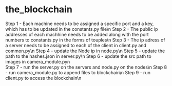 # the_blockchain

Step 1 - Each machine needs to be assigned a specific port and a key, which has to be updated in the constants.py file\n
Step 2 - The public ip addresses of each machhine needs to be added along with the port numbers to constants.py in the forms of touples\n
Step 3 - The ip adress of a server needs to be assigned to each of the client in client.py and common.py\n
Step 4 - update the Node ip in node.py\n
Step 5 - update the path to the hashes.json in server.py\n
Step 6 - update the src path to images in camera_module.pyn\
Step 7 - run the server.py on the servers and node.py on the nodes\n
Step 8 - run camera_module.py to append files to blockchain\n
Step 9 - run client.py to access the blockchain\n

